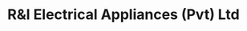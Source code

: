 ---
title: "R&I Electrical Appliances (Pvt) Ltd"
url: /karachi/randi-electrical-appliances-pvt-ltd/
shop: wholesale
---